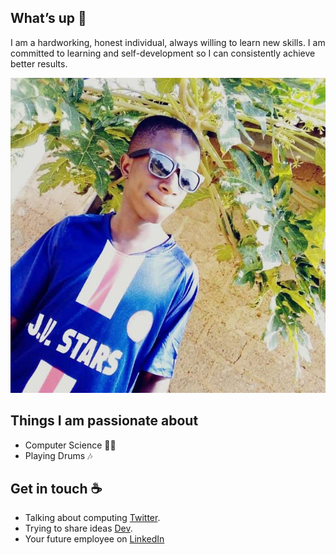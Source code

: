 ## What’s up 👋
I am a hardworking, honest individual, always willing to learn new skills. I am committed to learning and self-development so I can consistently achieve better results.



![Jonathan Felicity](https://github.com/jonathan-felicity/jonathan-felicity/blob/main/avatar.jpg)


## Things I am passionate about

- Computer Science 🤷‍♀️
- Playing Drums 🎶

## Get in touch :coffee:

- Talking about computing [Twitter](https://twitter.com/jfmurum).
- Trying to share ideas [Dev](https://dev.to/jonathanfelicity).
- Your future employee on [LinkedIn](https://www.linkedin.com/in/jonathan-felicity/)


